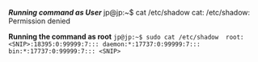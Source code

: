 ***Running command as User***
jp@jp:~$ cat /etc/shadow 
cat: /etc/shadow: Permission denied

**Running the command as root**
`jp@jp:~$ sudo cat /etc/shadow 
root:<SNIP>:18395:0:99999:7:::
daemon:*:17737:0:99999:7:::
bin:*:17737:0:99999:7:::
<SNIP>`
